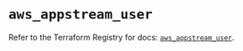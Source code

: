 # `aws_appstream_user`

Refer to the Terraform Registry for docs: [`aws_appstream_user`](https://registry.terraform.io/providers/hashicorp/aws/5.36.0/docs/resources/appstream_user).
